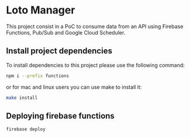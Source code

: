 # Loto Manager

This project consist in a PoC to consume data from an API using Firebase Functions, Pub/Sub and Google Cloud Scheduler.

## Install project dependencies

To install dependencies to this project please use the following command:

```sh
npm i --prefix functions
```
or for mac and linux users you can use make to install it:

```sh
make install
```

## Deploying firebase functions

```sh
firebase deploy
```